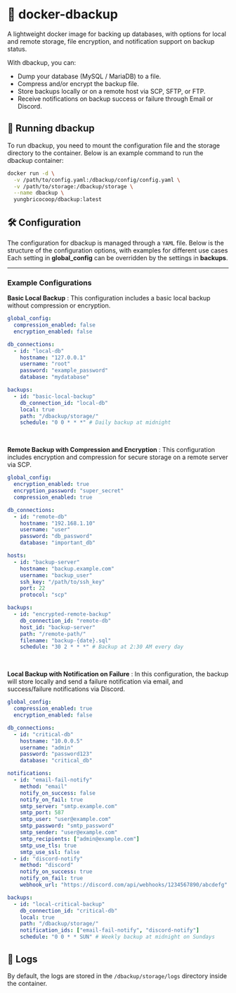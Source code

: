 # 🐋 docker-dbackup

A lightweight docker image for backing up databases, with options for local and remote storage, file encryption, and notification support on backup status.

With dbackup, you can:

- Dump your database (MySQL / MariaDB) to a file.
- Compress and/or encrypt the backup file.
- Store backups locally or on a remote host via SCP, SFTP, or FTP.
- Receive notifications on backup success or failure through Email or Discord.

## 🚀 Running dbackup

To run dbackup, you need to mount the configuration file and the storage directory to the container. Below is an example command to run the dbackup container:

```bash
docker run -d \
  -v /path/to/config.yaml:/dbackup/config/config.yaml \
  -v /path/to/storage:/dbackup/storage \
  --name dbackup \
  yungbricocoop/dbackup:latest
```

## 🛠️ Configuration

The configuration for dbackup is managed through a `YAML` file. Below is the structure of the configuration options, with examples for different use cases Each setting in **global_config** can be overridden by the settings in **backups**.

---

### Example Configurations

**Basic Local Backup** : This configuration includes a basic local backup without compression or encryption.

```yaml
global_config:
  compression_enabled: false
  encryption_enabled: false

db_connections:
  - id: "local-db"
    hostname: "127.0.0.1"
    username: "root"
    password: "example_password"
    database: "mydatabase"

backups:
  - id: "basic-local-backup"
    db_connection_id: "local-db"
    local: true
    path: "/dbackup/storage/"
    schedule: "0 0 * * *" # Daily backup at midnight
```

</br>

**Remote Backup with Compression and Encryption** : This configuration includes encryption and compression for secure storage on a remote server via SCP.

```yaml
global_config:
  encryption_enabled: true
  encryption_password: "super_secret"
  compression_enabled: true

db_connections:
  - id: "remote-db"
    hostname: "192.168.1.10"
    username: "user"
    password: "db_password"
    database: "important_db"

hosts:
  - id: "backup-server"
    hostname: "backup.example.com"
    username: "backup_user"
    ssh_key: "/path/to/ssh_key"
    port: 22
    protocol: "scp"

backups:
  - id: "encrypted-remote-backup"
    db_connection_id: "remote-db"
    host_id: "backup-server"
    path: "/remote-path/"
    filename: "backup-{date}.sql"
    schedule: "30 2 * * *" # Backup at 2:30 AM every day
```

</br>

**Local Backup with Notification on Failure** : In this configuration, the backup will store locally and send a failure notification via email, and success/failure notifications via Discord.

```yaml
global_config:
  compression_enabled: true
  encryption_enabled: false

db_connections:
  - id: "critical-db"
    hostname: "10.0.0.5"
    username: "admin"
    password: "password123"
    database: "critical_db"

notifications:
  - id: "email-fail-notify"
    method: "email"
    notify_on_success: false
    notify_on_fail: true
    smtp_server: "smtp.example.com"
    smtp_port: 587
    smtp_user: "user@example.com"
    smtp_password: "smtp_password"
    smtp_sender: "user@example.com"
    smtp_recipients: ["admin@example.com"]
    smtp_use_tls: true
    smtp_use_ssl: false
  - id: "discord-notify"
    method: "discord"
    notify_on_success: true
    notify_on_fail: true
    webhook_url: "https://discord.com/api/webhooks/1234567890/abcdefg"

backups:
  - id: "local-critical-backup"
    db_connection_id: "critical-db"
    local: true
    path: "/dbackup/storage/"
    notification_ids: ["email-fail-notify", "discord-notify"]
    schedule: "0 0 * * SUN" # Weekly backup at midnight on Sundays
```

## 📜 Logs

By default, the logs are stored in the `/dbackup/storage/logs` directory inside the container.
